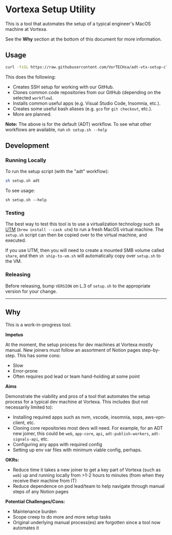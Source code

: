 # Vortexa Setup Utility

This is a tool that automates the setup of a typical engineer's MacOS machine at Vortexa.

See the **Why** section at the bottom of this document for more information.

## Usage

```bash
curl -fsSL https://raw.githubusercontent.com/VorTECHsa/adt-vtx-setup-cli/main/setup.sh -o setup.sh && sh setup.sh adt
```

This does the following:
* Creates SSH setup for working with our GitHub.
* Clones common code repositories from our GitHub (depending on the selected `workflow`).
* Installs common useful apps (e.g. Visual Studio Code, Insomnia, etc.).
* Creates some useful bash aliases (e.g. `gco` for `git checkout`, etc.).
* More are planned.

**Note:** The above is for the default (ADT) workflow. To see what other workflows are available, run `sh setup.sh --help`

## Development

### Running Locally

To run the setup script (with the "adt" workflow):

```bash
sh setup.sh adt
```

To see usage:

```
sh setup.sh --help
```

### Testing

The best way to test this tool is to use a virtualization technology such as [UTM](https://mac.getutm.app/) (`brew install --cask utm`) to run a fresh MacOS virtual machine. The `setup.sh` script can then be copied over to the virtual machine, and executed.

If you use UTM, then you will need to create a mounted SMB volume called `share`, and then `sh ship-to-vm.sh` will automatically copy over `setup.sh` to the VM.

### Releasing

Before releasing, bump `VERSION` on L.3 of `setup.sh` to the appropriate version for your change.

---

## Why

This is a work-in-progress tool.

**Impetus**

At the moment, the setup process for dev machines at Vortexa mostly manual. New joiners must follow an assortment of Notion pages step-by-step. This has some cons:
* Slow
* Error-prone
* Often requires pod lead or team hand-holding at some point

**Aims**

Demonstrate the viability and pros of a tool that automates the setup process for a typical dev machine at Vortexa. This includes (but not necessarily limited to):
* Installing required apps such as nvm, vscode, insomnia, sops, aws-vpn-client, etc.
* Cloning core repositories most devs will need. For example, for an ADT new joiner, this could be `web`, `app-core`, `api`, `adt-publish-workers`, `adt-signals-api`, etc.
* Configuring any apps with required config
* Setting up env var files with minimum viable config, perhaps.

**OKRs:**

* Reduce time it takes a new joiner to get a key part of Vortexa (such as `web`) up and running locally from >1-2 hours to minutes (from when they receive their machine from IT)
* Reduce dependence on pod lead/team to help navigate through manual steps of any Notion pages

**Potential Challenges/Cons:**

* Maintenance burden
* Scope creep to do more and more setup tasks
* Original underlying manual process(es) are forgotten since a tool now automates it
